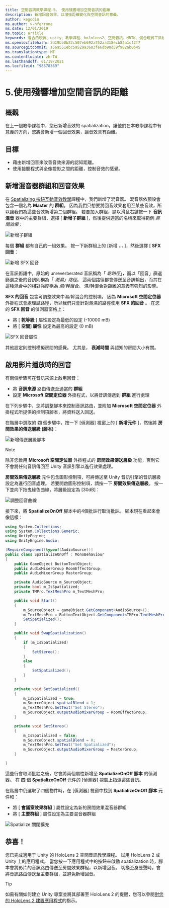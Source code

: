 ```yaml
---
title: 空間音訊教學課程-5。 使用殘響增加空間音訊的距離
description: 新增回音效果，以增強距離變化與空間音訊的意義。
author: kegodin
ms.author: v-hferrone
ms.date: 12/01/2019
ms.topic: article
keywords: 混合的現實、unity、教學課程、hololens2、空間音訊、MRTK、混合現實工具組、UWP、Windows 10、HRTF、前端相關的傳送功能、回音、Microsoft 空間定位器、音訊混音器、SFX 回音
ms.openlocfilehash: 3d19bb0b22c507eb692a752aa318ecb82a1cf2f7
ms.sourcegitcommit: a56a551ebc59529a3683fe6db90d59f982ab0b45
ms.translationtype: MT
ms.contentlocale: zh-TW
ms.lasthandoff: 01/19/2021
ms.locfileid: "98578369"
---
```

# <a name="5-using-reverb-to-add-distance-to-spatial-audio"></a>5.使用殘響增加空間音訊的距離

## <a name="overview"></a>概觀

在上一個教學課程中，您已新增音效的 spatialization，讓他們在本教學課程中有意義的方向，您將會新增一個回音效果，讓音效具有距離。

## <a name="objectives"></a>目標

* 藉由新增回音來改善音效來源的認知距離。
* 使用接聽程式與全像投影之間的距離，控制音效的感覺。

## <a name="add-a-mixer-group-and-a-reverb-effect"></a>新增混音器群組和回音效果

在 [Spatializing 按鈕互動音效教學](unity-spatial-audio-ch2.md)課程中，我們新增了混音器。 混音器依預設會包含一個名為 **Master** 的 **群組**。 因為我們只想要將回音效果套用至某些音效，所以讓我們為這些音效新增第二個群組。 若要加入群組，請以滑鼠右鍵按一下 **音訊混音** 器中的主要群組，選擇 [ **新增子群組** ]，然後提供適當的名稱來取得範例 _房間效果_：

![新增子群組](images/spatial-audio/spatial-audio-05-section1-step1-1.png)

每個 **群組** 都有自己的一組效果。 按一下新群組上的 [新增 **...** ]，然後選擇 [ **SFX 回音**：

![新增 SFX 回音](images/spatial-audio/spatial-audio-05-section1-step1-2.png)

在音訊術語中，原始的 unreverberated 音訊稱為「 _乾路徑_」，而以「回音」篩選篩選之後的音訊則稱為「 _潮濕」路徑_。 這兩個路徑都會傳送至音訊輸出，而其在這種混合中的相對強度稱為 _濕/幹組合_。 濕/幹混合對距離的意義有強烈的影響。

**SFX 的回音** 包含可調整效果中濕/幹混合的控制項。 因為 **Microsoft 空間定位器** 外掛程式會處理試路徑，所以我們只會針對潮濕的路徑使用 **SFX 的回音** 。 在您的 **SFX 回音** 的偵測器窗格上：

* 將 [ **乾等級** ] 屬性設定為最低的設定 (-10000 mB) 
* 將 [ **空間] 屬性** 設定為最高的設定 (0 mB) 

![SFX 回音屬性](images/spatial-audio/spatial-audio-05-section1-step1-3.png)

其他設定則控制模擬房間的感覺。 尤其是， **衰減時間** 與認知的房間大小有關。

## <a name="enable-reverb-on-the-video-playback"></a>啟用影片播放時的回音

有兩個步驟可在音訊來源上啟用回音：

* 將 **音訊來源** 路由傳送至適當的 **群組**
* 設定 **Microsoft 空間定位器** 外掛程式，以將音訊傳遞到 **群組** 進行處理

在下列步驟中，您將調整腳本來控制音訊路由，並附加 **Microsoft 空間定位器** 外掛程式所提供的控制項腳本，將資料送入回送。

在階層中選取的 **四** 個步驟中，按一下 [偵測器] 視窗上的 [ **新增元件** ]，然後將 **房間效果的傳送層級 (腳本)**：

![新增傳送層級腳本](images/spatial-audio/spatial-audio-05-section2-step1-1.png)

> [!NOTE]
> 除非您啟用 **Microsoft 空間定位器** 外掛程式的 **房間效果傳送層級** 功能，否則它不會將任何音訊傳回至 Unity 音訊引擎以進行效果處理。

**房間效果傳送層級** 元件包含圖形控制項，可將傳送至 Unity 音訊引擎的音訊層級設定為進行回音處理。 若要開啟圖形控制項，請按一下 **房間效果傳送層級**。  按一下並向下拖曳綠色曲線，將層級設定為 [30dB]：

![調整回音曲線](images/spatial-audio/spatial-audio-05-section2-step1-2.png)

接下來，將 **SpatializeOnOff** 腳本中的4個批註行取消批註。 腳本現在看起來會像這樣：

```c#
using System.Collections;
using System.Collections.Generic;
using UnityEngine;
using UnityEngine.Audio;

[RequireComponent(typeof(AudioSource))]
public class SpatializeOnOff : MonoBehaviour
{
    public GameObject ButtonTextObject;
    public AudioMixerGroup RoomEffectGroup;
    public AudioMixerGroup MasterGroup;

    private AudioSource m_SourceObject;
    private bool m_IsSpatialized;
    private TMPro.TextMeshPro m_TextMeshPro;

    public void Start()
    {
        m_SourceObject = gameObject.GetComponent<AudioSource>();
        m_TextMeshPro = ButtonTextObject.GetComponent<TMPro.TextMeshPro>();
        SetSpatialized();
    }

    public void SwapSpatialization()
    {
        if (m_IsSpatialized)
        {
            SetStereo();
        }
        else
        {
            SetSpatialized();
        }
    }

    private void SetSpatialized()
    {
        m_IsSpatialized = true;
        m_SourceObject.spatialBlend = 1;
        m_TextMeshPro.SetText("Set Stereo");
        m_SourceObject.outputAudioMixerGroup = RoomEffectGroup;
    }

    private void SetStereo()
    {
        m_IsSpatialized = false;
        m_SourceObject.spatialBlend = 0;
        m_TextMeshPro.SetText("Set Spatialized");
        m_SourceObject.outputAudioMixerGroup = MasterGroup;
    }

}
```

這些行會取消批註之後，它會將兩個屬性新增至 **SpatializeOnOff 腳本** 的偵測器。 在 **四** 個 **SpatializeOnOff** 元件的 [偵測器] 視窗上指派這些資訊。

在階層中仍選取了四個物件時，在 [偵測器] 視窗中找到 **SpatializeOnOff 腳本** 元件和：

* 將 [ **會議室效果群組** ] 屬性設定為新的房間效果混音器群組
* 將 [ **主要群組** ] 屬性設定為主要混音器群組

![Spatialize 關閉擴充](images/spatial-audio/spatial-audio-05-section2-step1-3.png)

## <a name="congratulations"></a>恭喜！

您已完成適用于 Unity 的 HoloLens 2 空間音訊教學課程。 試用 HoloLens 2 或 Unity 上的應用程式。 當您按一下應用程式中的按鈕來啟動 spatialization 時，腳本會將影片的音訊路由傳送至房間效果群組，以新增回音。 切換至身歷聲時，會將音訊路由傳送至主要群組，並避免新增回音。

> [!TIP]
> 如需有關如何建立 Unity 專案並將其部署至 HoloLens 2 的提醒，您可以參閱[對您的 HoloLens 2 建置應用程式](mr-learning-base-02.md#building-your-application-to-your-hololens-2)的指示。
